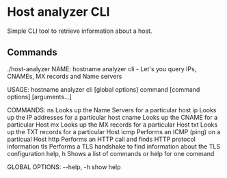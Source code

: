 # Host analyzer CLI
Simple CLI tool to retrieve information about a host.

## Commands

./host-analyzer
NAME:
   hostname analyzer cli - Let's you query IPs, CNAMEs, MX records and Name servers

USAGE:
   hostname analyzer cli [global options] command [command options] [arguments...]

COMMANDS:
   ns       Looks up the Name Servers for a particular host
   ip       Looks up the IP addresses for a particular host
   cname    Looks up the CNAME for a particular Host
   mx       Looks up the MX records for a particular Host
   txt      Looks up the TXT records for a particular Host
   icmp     Performs an ICMP (ping) on a particual Host
   http     Performs an HTTP call and finds HTTP protocol information
   tls      Performs a TLS handshake to find information about the TLS configuration
   help, h  Shows a list of commands or help for one command

GLOBAL OPTIONS:
   --help, -h  show help